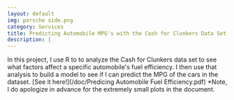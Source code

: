 ```yaml
---
layout: default
img: porsche side.png
category: Services
title: Predicting Automobile MPG's with the Cash for Clunkers Data Set
description: |
---
```

  In this project, I use R to to analyze the Cash for Clunkers data set to see what factors affect a specific automobile's fuel efficiency. I then use that analysis to build a model to see if I can predict the MPG of the cars in the dataset. [See it here!](/doc/Predicing Automobile Fuel Efficiency.pdf) *Note, I do apologize in advance for the extremely small plots in the document.
